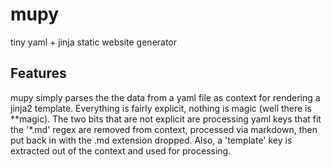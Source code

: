 mupy
====

tiny yaml + jinja static website generator

## Features

mupy simply parses the the data from a yaml file as context for rendering a jinja2 template. Everything is fairly explicit, nothing is magic (well there is \*\*magic). The two bits that are not explicit are processing yaml keys that fit the '\*.md' regex are removed from context, processed via markdown, then put back in with the .md extension dropped. Also, a 'template' key is extracted out of the context and used for processing.
